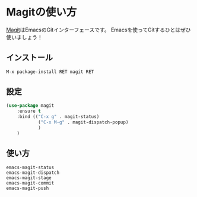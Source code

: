 # Magitの使い方

[Magit](https://magit.vc/)はEmacsのGitインターフェースです。
Emacsを使ってGitするひとはぜひ使いましょう！


## インストール

```lisp
M-x package-install RET magit RET
```

## 設定
```lisp
(use-package magit
    :ensure t
    :bind (("C-x g" . magit-status)
            ("C-x M-g" . magit-dispatch-popup)
            )
    )
```

## 使い方

```{toctree}
emacs-magit-status
emacs-magit-dispatch
emacs-magit-stage
emacs-magit-commit
emacs-magit-push
```
